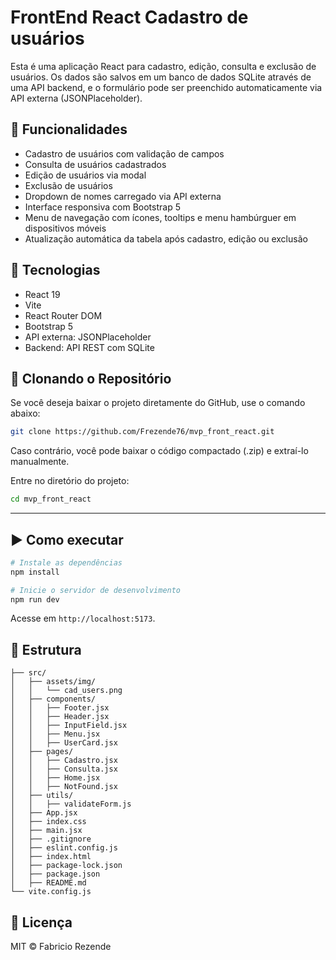 # FrontEnd React Cadastro de usuários

Esta é uma aplicação React para cadastro, edição, consulta e exclusão de usuários. Os dados são salvos em um banco de dados SQLite através de uma API backend, e o formulário pode ser preenchido automaticamente via API externa (JSONPlaceholder).

## 🔧 Funcionalidades

- Cadastro de usuários com validação de campos
- Consulta de usuários cadastrados
- Edição de usuários via modal
- Exclusão de usuários
- Dropdown de nomes carregado via API externa
- Interface responsiva com Bootstrap 5
- Menu de navegação com ícones, tooltips e menu hambúrguer em dispositivos móveis
- Atualização automática da tabela após cadastro, edição ou exclusão

## 🚀 Tecnologias

- React 19
- Vite
- React Router DOM
- Bootstrap 5
- API externa: JSONPlaceholder
- Backend: API REST com SQLite

## 📌 Clonando o Repositório
Se você deseja baixar o projeto diretamente do GitHub, use o comando abaixo:

```bash
git clone https://github.com/Frezende76/mvp_front_react.git

```

Caso contrário, você pode baixar o código compactado (.zip) e extraí-lo manualmente.

Entre no diretório do projeto:

```bash
cd mvp_front_react
```

---

## ▶️ Como executar

```bash
# Instale as dependências
npm install

# Inicie o servidor de desenvolvimento
npm run dev
```

Acesse em `http://localhost:5173`.

## 📂 Estrutura

```
├── src/
│   ├── assets/img/
│   │   └── cad_users.png
│   ├── components/
│   │   ├── Footer.jsx
│   │   ├── Header.jsx
│   │   ├── InputField.jsx
│   │   ├── Menu.jsx
│   │   ├── UserCard.jsx
│   ├── pages/
│   │   ├── Cadastro.jsx
│   │   ├── Consulta.jsx
│   │   ├── Home.jsx
│   │   ├── NotFound.jsx
│   ├── utils/
│   │   ├── validateForm.js
│   ├── App.jsx
│   ├── index.css
│   ├── main.jsx
│   ├── .gitignore
│   ├── eslint.config.js
│   ├── index.html
│   ├── package-lock.json
│   ├── package.json
│   ├── README.md
└── vite.config.js
```

## 📄 Licença

MIT © Fabricio Rezende
